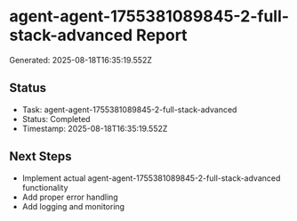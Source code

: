 # agent-agent-1755381089845-2-full-stack-advanced Report

Generated: 2025-08-18T16:35:19.552Z

## Status
- Task: agent-agent-1755381089845-2-full-stack-advanced
- Status: Completed
- Timestamp: 2025-08-18T16:35:19.552Z

## Next Steps
- Implement actual agent-agent-1755381089845-2-full-stack-advanced functionality
- Add proper error handling
- Add logging and monitoring
